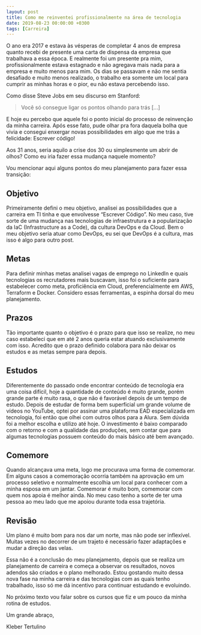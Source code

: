 ```yaml
---
layout: post
title: Como me reinventei profissionalmente na área de tecnologia
date: 2019-08-23 00:00:00 +0300
tags: [Carreira]
---
```


O ano era 2017 e estava às vésperas de completar 4 anos de empresa quanto recebi de presente uma carta de dispensa da empresa que trabalhava a essa época. E realmente foi um presente pra mim, profissionalmente estava estagnado e não agregava mais nada para a empresa e muito menos para mim. Os dias se passavam e não me sentia desafiado e muito menos realizado, o trabalho era somente um local para cumprir as minhas horas e o pior, eu não estava percebendo isso.

Como disse Steve Jobs em seu discurso em Stanford:

> Você só consegue ligar os pontos olhando para trás [...]

E hoje eu percebo que aquele foi o ponto inicial do processo de reinvenção da minha carreira. Após esse fato, pude olhar pra fora daquela bolha que vivia e consegui enxergar novas possibilidades em algo que me trás a felicidade: Escrever código!

Aos 31 anos, seria aquilo a crise dos 30 ou simplesmente um abrir de olhos? Como eu iria fazer essa mudança naquele momento?

Vou mencionar aqui alguns pontos do meu planejamento para fazer essa transição:

## Objetivo

Primeiramente defini o meu objetivo, analisei as possibilidades que a carreira em TI tinha e que envolvesse “Escrever Código”. No meu caso, tive sorte de uma mudança nas tecnologias de infraestrutura e a popularização da IaC (Infrastructure as a Code), da cultura DevOps e da Cloud. Bem o meu objetivo seria atuar como DevOps, eu sei que DevOps é a cultura, mas isso é algo para outro post.

## Metas

Para definir minhas metas analisei vagas de emprego no LinkedIn e quais tecnologias os recrutadores mais buscavam, isso foi o suficiente para estabelecer como meta, proficiência em Cloud, preferencialmente em AWS, Terraform e Docker. Considero essas ferramentas, a espinha dorsal do meu planejamento.

## Prazos

Tão importante quanto o objetivo é o prazo para que isso se realize, no meu caso estabeleci que em até 2 anos queria estar atuando exclusivamente com isso. Acredito que o prazo definido colabora para não deixar os estudos e as metas sempre para depois.

## Estudos

Diferentemente do passado onde encontrar conteúdo de tecnologia era uma coisa difícil, hoje a quantidade de conteúdo é muito grande, porém grande parte é muito rasa, o que não é favorável depois de um tempo de estudo. Depois de estudar de forma bem superficial um grande volume de vídeos no YouTube, optei por assinar uma plataforma EAD especializada em tecnologia, foi então que olhei com outros olhos para a Alura. Sem dúvida foi a melhor escolha e utilizo até hoje. O investimento é baixo comparado com o retorno e com a qualidade das produções, sem contar que para algumas tecnologias possuem conteúdo do mais básico até bem avançado.

## Comemore

Quando alcançava uma meta, logo me procurava uma forma de comemorar. Em alguns casos a comemoração ocorria também na aprovação em um processo seletivo e normalmente escolhia um local para conhecer com a minha esposa em um jantar. Comemorar é muito bom, comemorar com quem nos apoia é melhor ainda. No meu caso tenho a sorte de ter uma pessoa ao meu lado que me apoiou durante toda essa trajetória.

## Revisão

Um plano é muito bom para nos dar um norte, mas não pode ser inflexível. Muitas vezes no decorrer de um trajeto é necessário fazer adaptações e mudar a direção das velas.

Essa não é a conclusão do meu planejamento, depois que se realiza um planejamento de carreira e começa a observar os resultados, novos adendos são criados e o plano melhorado. Estou gostando muito dessa nova fase na minha carreira e das tecnologias com as quais tenho trabalhado, isso só me dá incentivo para continuar estudando e evoluindo.

No próximo texto vou falar sobre os cursos que fiz e um pouco da minha rotina de estudos.

Um grande abraço,

Kleber Tertulino
